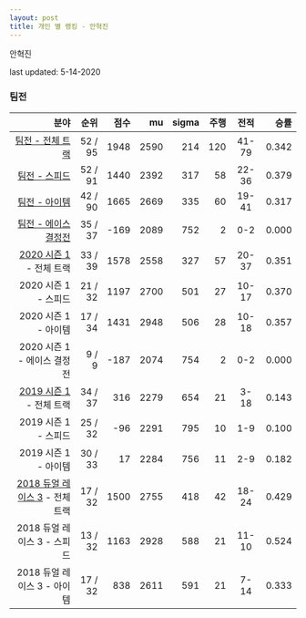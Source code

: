 ```yaml
---
layout: post
title: 개인 별 랭킹 - 안혁진
---
```


안혁진

last updated: 5-14-2020


### 팀전

| 분야 | 순위 | 점수 | mu | sigma | 주행 | 전적 | 승률 |
|---:|---:|---:|---:|---:|---:|:---:|---:|
| [팀전 - 전체 트랙](../team-full) | 52 / 95 | 1948 | 2590 | 214 | 120 | 41-79 | 0.342 |
| [팀전 - 스피드](../team-speed) | 52 / 91 | 1440 | 2392 | 317 | 58 | 22-36 | 0.379 |
| [팀전 - 아이템](../team-item) | 42 / 90 | 1665 | 2669 | 335 | 60 | 19-41 | 0.317 |
| [팀전 - 에이스 결정전](../team-ace) | 35 / 37 | -169 | 2089 | 752 | 2 | 0-2 | 0.000 |
| [2020 시즌 1](../teams-t2020_1) - 전체 트랙 | 33 / 39 | 1578 | 2558 | 327 | 57 | 20-37 | 0.351 |
| 2020 시즌 1 - 스피드 | 21 / 32 | 1197 | 2700 | 501 | 27 | 10-17 | 0.370 |
| 2020 시즌 1 - 아이템 | 17 / 34 | 1431 | 2948 | 506 | 28 | 10-18 | 0.357 |
| 2020 시즌 1 - 에이스 결정전 | 9 / 9 | -187 | 2074 | 754 | 2 | 0-2 | 0.000 |
| [2019 시즌 1](../teams-t2019_1) - 전체 트랙 | 34 / 37 | 316 | 2279 | 654 | 21 | 3-18 | 0.143 |
| 2019 시즌 1 - 스피드 | 25 / 32 | -96 | 2291 | 795 | 10 | 1-9 | 0.100 |
| 2019 시즌 1 - 아이템 | 30 / 33 | 17 | 2284 | 756 | 11 | 2-9 | 0.182 |
| [2018 듀얼 레이스 3](../teams-t2018_1) - 전체 트랙 | 17 / 32 | 1500 | 2755 | 418 | 42 | 18-24 | 0.429 |
| 2018 듀얼 레이스 3 - 스피드 | 13 / 32 | 1163 | 2928 | 588 | 21 | 11-10 | 0.524 |
| 2018 듀얼 레이스 3 - 아이템 | 17 / 32 | 838 | 2611 | 591 | 21 | 7-14 | 0.333 |
